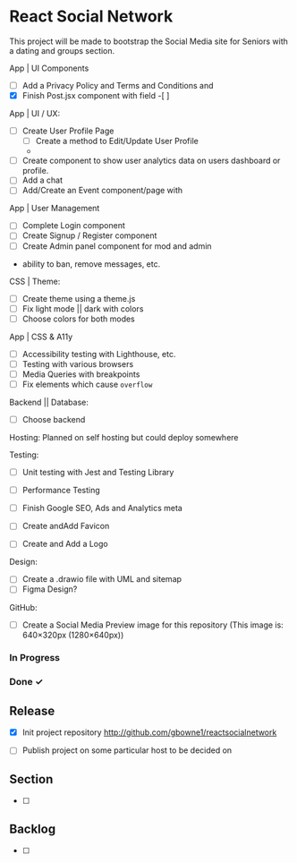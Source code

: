# React Social Network

This project will be made to bootstrap the Social Media site for Seniors with a dating and groups section.

App | UI Components

- [ ] Add a Privacy Policy and Terms and Conditions and 
- [x] Finish Post.jsx component with field
  -[ ] 

App | UI / UX:

- [ ] Create User Profile Page
  - [ ] Create a method to Edit/Update User Profile
  -
- [ ] Create component to show user analytics data on users dashboard or profile.
- [ ] Add a chat
- [ ] Add/Create an Event component/page with

App | User Management

- [ ] Complete Login component
- [ ] Create Signup / Register component
- [ ] Create Admin panel component for mod and admin
- ability to ban, remove messages, etc.

CSS | Theme:

- [ ] Create theme using a theme.js
- [ ] Fix light mode || dark with colors
- [ ] Choose colors for both modes

App | CSS & A11y

- [ ] Accessibility testing with Lighthouse, etc.
- [ ] Testing with various browsers
- [ ] Media Queries with breakpoints
- [ ] Fix elements which cause `overflow`

Backend || Database:

- [ ] Choose backend

Hosting:
Planned on self hosting but could deploy somewhere

Testing:

- [ ] Unit testing with Jest and Testing Library
- [ ] Performance Testing

- [ ] Finish Google SEO, Ads and Analytics meta
- [ ] Create andAdd Favicon
- [ ] Create and Add a Logo

Design:

- [ ] Create a .drawio file with UML and sitemap
- [ ] Figma Design?

GitHub:

- [ ] Create a Social Media Preview image for this repository (This image is: 640×320px (1280×640px))

### In Progress

### Done ✓

## Release

- [x] Init project repository
      <http://github.com/gbowne1/reactsocialnetwork>

- [ ] Publish project on some particular host to be decided on

## Section

- [ ]

## Backlog

- [ ]
